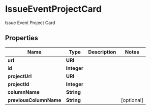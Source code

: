 

# IssueEventProjectCard

Issue Event Project Card

## Properties

| Name | Type | Description | Notes |
|------------ | ------------- | ------------- | -------------|
|**url** | **URI** |  |  |
|**id** | **Integer** |  |  |
|**projectUrl** | **URI** |  |  |
|**projectId** | **Integer** |  |  |
|**columnName** | **String** |  |  |
|**previousColumnName** | **String** |  |  [optional] |



